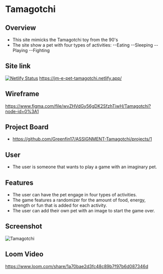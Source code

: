 # Tamagotchi
## Overview
- This site mimicks the Tamagotchi toy from the 90's
- The site show a pet with four types of activities:
--Eating
--Sleeping
--Playing
--Fighting
  
## Site link
[![Netlify Status](https://api.netlify.com/api/v1/badges/10052425-0a7e-4921-9b32-3d80c7a15691/deploy-status)](https://app.netlify.com/sites/jm-e-pet-tamagotchi/deploys)
https://jm-e-pet-tamagotchi.netlify.app/

## Wireframe
https://www.figma.com/file/wvZHVdGy56gDK2SfzhTiwH/Tamagotchi?node-id=0%3A1

## Project Board
- https://github.com/Greenfin17/ASSIGNMENT-Tamagotchi/projects/1

## User
- The user is someone that wants to play a game with an imaginary pet.

## Features
- The user can have the pet engage in four types of activities.
- The game features a randomizer for the amount of food, energy, strength or fun that is added for each activity.
- The user can add their own pet with an image to start the game over.
  
## Screenshot
![Tamagotchi](https://user-images.githubusercontent.com/51683901/109449609-7e2de580-7a0e-11eb-8fe1-fbf994c287bf.PNG)


## Loom Video
https://www.loom.com/share/1a70bae2d3fc48c89b7f97b6d087346d
  
